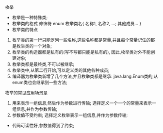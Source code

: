枚举
- 枚举是一种特殊类;
- 枚举类的格式
修饰符 enum 枚举类名{ 
  名称1, 名称2, ...;
  其他成员...
}
- 枚举类的特点
1. 枚举类的第一行只能罗列一些名称,这些名称都是常量,并且每个常量记住的都是枚举类的一个对象;
2. 枚举类的构造器都是私有的(写不写都只能是私有的), 因此,枚举类对外不能创建对象;
3. 枚举类都是最终类,不可以被继承;
4. 枚举类中,从第二行开始,可以定义类的其他各种成员;
5. 编译器为枚举类新增了几个方法,并且枚举类都是继承: java.lang.Enum类的,从enum类也会继承到一些方法;

枚举的常见应用场景是
1. 用来表示一组信息,然后作为参数进行传输;  选择定义一个一个的常量来表示一组信息,并作为参数传输;
2. 参数值不受约束; 选择定义枚举表示一组信息,并作为参数传输;
  - 代码可读性好,参数值得到了约束;
